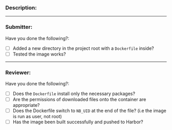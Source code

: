### Description:

<!--
This should be a brief one or two line description of the PR. Details should be contained in commit messages.
-->

---

### Submitter:

Have you done the following?:

* [ ] Added a new directory in the project root with a `Dockerfile` inside?
* [ ] Tested the image works?

---

### Reviewer:

Have you done the following?:

* [ ] Does the `Dockerfile` install only the necessary packages?
* [ ] Are the permissions of downloaded files onto the container are appropriate?
* [ ] Does the Dockerfile switch to `NB_UID` at the end of the file? (i.e the image is run as user, not root)
* [ ] Has the image been built successfully and pushed to Harbor?
